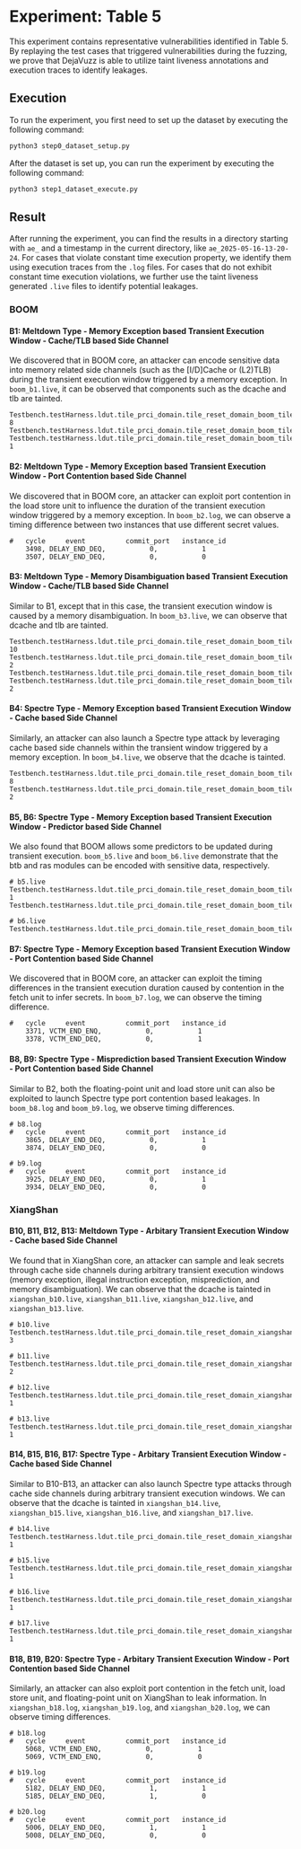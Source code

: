 # Experiment: Table 5

This experiment contains representative vulnerabilities identified in Table 5.
By replaying the test cases that triggered vulnerabilities during the fuzzing, we prove that DejaVuzz is able to utilize taint liveness annotations and execution traces to identify leakages.

## Execution

To run the experiment, you first need to set up the dataset by executing the following command:

```bash
python3 step0_dataset_setup.py
```

After the dataset is set up, you can run the experiment by executing the following command:

```bash
python3 step1_dataset_execute.py
```

## Result

After running the experiment, you can find the results in a directory starting with `ae_` and a timestamp in the current directory, like `ae_2025-05-16-13-20-24`.
For cases that violate constant time execution property, we identify them using execution traces from the `.log` files.
For cases that do not exhibit constant time execution violations, we further use the taint liveness generated `.live` files to identify potential leakages.

### BOOM

#### B1: Meltdown Type - Memory Exception based Transient Execution Window - Cache/TLB based Side Channel

We discovered that in BOOM core, an attacker can encode sensitive data into memory related side channels (such as the [I/D]Cache or (L2)TLB) during the transient execution window triggered by a memory exception.
In `boom_b1.live`, it can be observed that components such as the dcache and tlb are tainted.

```plaintext
Testbench.testHarness.ldut.tile_prci_domain.tile_reset_domain_boom_tile.dcache.data.array_3_0.array_0_0_ext._23_.unnamed$$_0:    8
Testbench.testHarness.ldut.tile_prci_domain.tile_reset_domain_boom_tile.lsu.dtlb._1008_
Testbench.testHarness.ldut.tile_prci_domain.tile_reset_domain_boom_tile.ptw.l2_tlb_ram.l2_tlb_ram_ext._23_.unnamed$$_0:    1
```

#### B2: Meltdown Type - Memory Exception based Transient Execution Window - Port Contention based Side Channel

We discovered that in BOOM core, an attacker can exploit port contention in the load store unit to influence the duration of the transient execution window triggered by a memory exception.
In `boom_b2.log`, we can observe a timing difference between two instances that use different secret values.

```plaintext
#   cycle     event          commit_port   instance_id
    3498, DELAY_END_DEQ,           0,           1
    3507, DELAY_END_DEQ,           0,           0
```

#### B3: Meltdown Type - Memory Disambiguation based Transient Execution Window - Cache/TLB based Side Channel

Similar to B1, except that in this case, the transient execution window is caused by a memory disambiguation.
In `boom_b3.live`, we can observe that dcache and tlb are tainted.

```plaintext
Testbench.testHarness.ldut.tile_prci_domain.tile_reset_domain_boom_tile.dcache.data.array_3_0.array_0_0_ext._23_.unnamed$$_0:   10
Testbench.testHarness.ldut.tile_prci_domain.tile_reset_domain_boom_tile.dcache.meta_0.tag_array.tag_array_ext._092_.unnamed$$_0:   2
Testbench.testHarness.ldut.tile_prci_domain.tile_reset_domain_boom_tile.lsu.dtlb._0996_
Testbench.testHarness.ldut.tile_prci_domain.tile_reset_domain_boom_tile.ptw.l2_tlb_ram.l2_tlb_ram_ext._23_.unnamed$$_0:    2
```

#### B4: Spectre Type - Memory Exception based Transient Execution Window - Cache based Side Channel

Similarly, an attacker can also launch a Spectre type attack by leveraging cache based side channels within the transient window triggered by a memory exception.
In `boom_b4.live`, we observe that the dcache is tainted.

```plaintext
Testbench.testHarness.ldut.tile_prci_domain.tile_reset_domain_boom_tile.dcache.data.array_2_0.array_0_0_ext._23_.unnamed$$_0:    8
Testbench.testHarness.ldut.tile_prci_domain.tile_reset_domain_boom_tile.dcache.meta_0.tag_array.tag_array_ext._092_.unnamed$$_0:   2
```

#### B5, B6: Spectre Type - Memory Exception based Transient Execution Window - Predictor based Side Channel

We also found that BOOM allows some predictors to be updated during transient execution.
`boom_b5.live` and `boom_b6.live` demonstrate that the btb and ras modules can be encoded with sensitive data, respectively.

```plaintext
# b5.live
Testbench.testHarness.ldut.tile_prci_domain.tile_reset_domain_boom_tile.frontend.bpd.banked_predictors_0.btb.btb_0.btb_0_ext._086_.unnamed$$_0:   1
Testbench.testHarness.ldut.tile_prci_domain.tile_reset_domain_boom_tile.frontend.bpd.banked_predictors_0.ubtb._2483_

# b6.live
Testbench.testHarness.ldut.tile_prci_domain.tile_reset_domain_boom_tile.frontend.ras._297_
```

#### B7: Spectre Type - Memory Exception based Transient Execution Window - Port Contention based Side Channel

We discovered that in BOOM core, an attacker can exploit the timing differences in the transient execution duration caused by contention in the fetch unit to infer secrets.
In `boom_b7.log`, we can observe the timing difference.

```plaintext
#   cycle     event          commit_port   instance_id
    3371, VCTM_END_ENQ,           0,           1
    3378, VCTM_END_DEQ,           0,           1
```

#### B8, B9: Spectre Type - Misprediction based Transient Execution Window - Port Contention based Side Channel

Similar to B2, both the floating-point unit and load store unit can also be exploited to launch Spectre type port contention based leakages.
In `boom_b8.log` and `boom_b9.log`, we observe timing differences.

```plaintext
# b8.log
#   cycle     event          commit_port   instance_id
    3865, DELAY_END_DEQ,           0,           1
    3874, DELAY_END_DEQ,           0,           0

# b9.log
#   cycle     event          commit_port   instance_id
    3925, DELAY_END_DEQ,           0,           1
    3934, DELAY_END_DEQ,           0,           0
```

### XiangShan

#### B10, B11, B12, B13: Meltdown Type - Arbitary Transient Execution Window - Cache based Side Channel

We found that in XiangShan core, an attacker can sample and leak secrets through cache side channels during arbitrary transient execution windows (memory exception, illegal instruction exception, misprediction, and memory disambiguation).
We can observe that the dcache is tainted in `xiangshan_b10.live`, `xiangshan_b11.live`, `xiangshan_b12.live`, and `xiangshan_b13.live`.

```plaintext
# b10.live
Testbench.testHarness.ldut.tile_prci_domain.tile_reset_domain_xiangshan_tile.core.core.memBlock.dcache.dcache.bankedDataArray.data_banks_0_7.SRAMTemplate.array_0.array_0_12_ext._23_.unnamed$$_0:   3

# b11.live
Testbench.testHarness.ldut.tile_prci_domain.tile_reset_domain_xiangshan_tile.core.core.memBlock.dcache.dcache.bankedDataArray.data_banks_0_7.SRAMTemplate.array_0.array_0_12_ext._23_.unnamed$$_0:   2

# b12.live
Testbench.testHarness.ldut.tile_prci_domain.tile_reset_domain_xiangshan_tile.core.core.memBlock.dcache.dcache.bankedDataArray.data_banks_0_7.SRAMTemplate.array_0.array_0_12_ext._23_.unnamed$$_0:   1

# b13.live
Testbench.testHarness.ldut.tile_prci_domain.tile_reset_domain_xiangshan_tile.core.core.memBlock.dcache.dcache.bankedDataArray.data_banks_0_7.SRAMTemplate_1.array_0.array_0_12_ext._23_.unnamed$$_0:   1
```

#### B14, B15, B16, B17: Spectre Type - Arbitary Transient Execution Window - Cache based Side Channel

Similar to B10-B13, an attacker can also launch Spectre type attacks through cache side channels during arbitrary transient execution windows.
We can observe that the dcache is tainted in `xiangshan_b14.live`, `xiangshan_b15.live`, `xiangshan_b16.live`, and `xiangshan_b17.live`.

```plaintext
# b14.live
Testbench.testHarness.ldut.tile_prci_domain.tile_reset_domain_xiangshan_tile.core.core.memBlock.dcache.dcache.bankedDataArray.data_banks_0_7.SRAMTemplate_1.array_0.array_0_12_ext._23_.unnamed$$_0:   1

# b15.live
Testbench.testHarness.ldut.tile_prci_domain.tile_reset_domain_xiangshan_tile.core.core.memBlock.dcache.dcache.bankedDataArray.data_banks_0_7.SRAMTemplate_1.array_0.array_0_12_ext._23_.unnamed$$_0:   1

# b16.live
Testbench.testHarness.ldut.tile_prci_domain.tile_reset_domain_xiangshan_tile.core.core.memBlock.dcache.dcache.bankedDataArray.data_banks_0_7.SRAMTemplate.array_0.array_0_12_ext._23_.unnamed$$_0:   1

# b17.live
Testbench.testHarness.ldut.tile_prci_domain.tile_reset_domain_xiangshan_tile.core.core.memBlock.dcache.dcache.bankedDataArray.data_banks_0_7.SRAMTemplate_1.array_0.array_0_12_ext._23_.unnamed$$_0:   1
```

#### B18, B19, B20: Spectre Type - Arbitary Transient Execution Window - Port Contention based Side Channel

Similarly, an attacker can also exploit port contention in the fetch unit, load store unit, and floating-point unit on XiangShan to leak information.
In `xiangshan_b18.log`, `xiangshan_b19.log`, and `xiangshan_b20.log`, we can observe timing differences.

```plaintext
# b18.log
#   cycle     event          commit_port   instance_id
    5068, VCTM_END_ENQ,           0,           1
    5069, VCTM_END_ENQ,           0,           0

# b19.log
#   cycle     event          commit_port   instance_id
    5182, DELAY_END_DEQ,           1,           1
    5185, DELAY_END_DEQ,           1,           0

# b20.log
#   cycle     event          commit_port   instance_id
    5006, DELAY_END_DEQ,           1,           1
    5008, DELAY_END_DEQ,           0,           0
```
